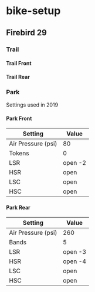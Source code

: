 # bike-setup

## Firebird 29

### Trail

#### Trail Front

#### Trail Rear

### Park

Settings used in 2019

#### Park Front

| Setting | Value |
| --- | --- |
| Air Pressure (psi) | 80 |
| Tokens | 0 |
| LSR | open -2 |
| HSR | open |
| LSC | open |
| HSC | open |

#### Park Rear

| Setting | Value |
| --- | --- |
| Air Pressure (psi) | 260 |
| Bands | 5 |
| LSR | open -3 |
| HSR | open -4 |
| LSC | open |
| HSC | open |
